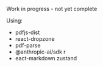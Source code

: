 Work in progress - not yet complete

Using:
- pdfjs-dist
- react-dropzone
- pdf-parse
- @anthropic-ai/sdk r
- eact-markdown zustand
